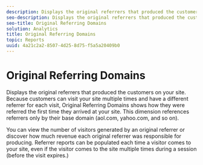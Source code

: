```yaml
---
description: Displays the original referrers that produced the customers on your site. Because customers can visit your site multiple times and have a different referrer for each visit, Original Referring Domains shows how they were referred the first time they arrived at your site. This dimension references referrers only by their base domain (aol.com, yahoo.com, and so on).
seo-description: Displays the original referrers that produced the customers on your site. Because customers can visit your site multiple times and have a different referrer for each visit, Original Referring Domains shows how they were referred the first time they arrived at your site. This dimension references referrers only by their base domain (aol.com, yahoo.com, and so on).
seo-title: Original Referring Domains
solution: Analytics
title: Original Referring Domains
topic: Reports
uuid: 4a21c2a2-8507-4d25-8d75-f5a5a20409b0
---
```


# Original Referring Domains

Displays the original referrers that produced the customers on your site. Because customers can visit your site multiple times and have a different referrer for each visit, Original Referring Domains shows how they were referred the first time they arrived at your site. This dimension references referrers only by their base domain (aol.com, yahoo.com, and so on).

You can view the number of visitors generated by an original referrer or discover how much revenue each original referrer was responsible for producing. Referrer reports can be populated each time a visitor comes to your site, even if the visitor comes to the site multiple times during a session (before the visit expires.) 
